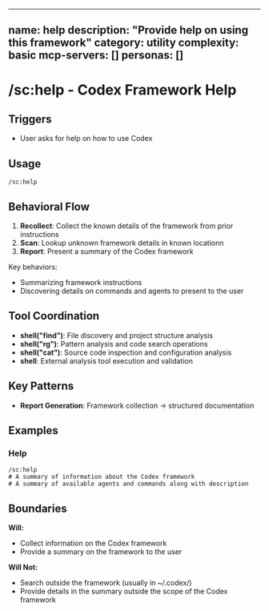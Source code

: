 ______________________________________________________________________

## name: help description: "Provide help on using this framework" category: utility complexity: basic mcp-servers: [] personas: []

# /sc:help - Codex Framework Help

## Triggers

- User asks for help on how to use Codex

## Usage

```
/sc:help
```

## Behavioral Flow

1. **Recollect**: Collect the known details of the framework from prior instructions
2. **Scan**: Lookup unknown framework details in known locationn
3. **Report**: Present a summary of the Codex framework

Key behaviors:

- Summarizing framework instructions
- Discovering details on commands and agents to present to the user

## Tool Coordination

- **shell("find")**: File discovery and project structure analysis
- **shell("rg")**: Pattern analysis and code search operations
- **shell("cat")**: Source code inspection and configuration analysis
- **shell**: External analysis tool execution and validation

## Key Patterns

- **Report Generation**: Framework collection → structured documentation

## Examples

### Help

```
/sc:help
# A summary of information about the Codex framework
# A summary of available agents and commands along with description
```

## Boundaries

**Will:**

- Collect information on the Codex framework
- Provide a summary on the framework to the user

**Will Not:**

- Search outside the framework (usually in ~/.codex/)
- Provide details in the summary outside the scope of the Codex framework

